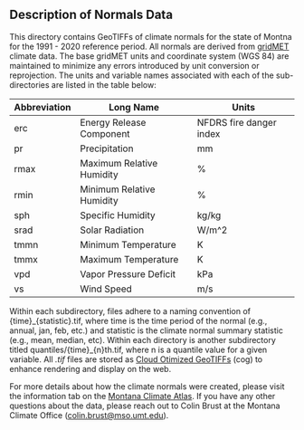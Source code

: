 ## Description of Normals Data
This directory contains GeoTIFFs of climate normals for the state of Montna for the 1991 - 2020 reference period. All normals are derived from [gridMET](https://www.climatologylab.org/gridmet.html) climate data. The base gridMET units and coordinate system (WGS 84) are maintained to minimize any errors introduced by unit conversion or reprojection. The units and variable names associated with each of the sub-directories are listed in the table below:

| Abbreviation | Long Name                 | Units                   |
|--------------|---------------------------|-------------------------|
| erc          | Energy Release Component  | NFDRS fire danger index |
| pr           | Precipitation             | mm                      |
| rmax         | Maximum Relative Humidity | %                       |
| rmin         | Minimum Relative Humidity | %                       |
| sph          | Specific Humidity         | kg/kg                   |
| srad         | Solar Radiation           | W/m^2                   |
| tmmn         | Minimum Temperature       | K                       |
| tmmx         | Maximum Temperature       | K                       |
| vpd          | Vapor Pressure Deficit    | kPa                     |
| vs           | Wind Speed                | m/s                     |

Within each subdirectory, files adhere to a naming convention of {time}\_{statistic}.tif, where time is the time period of the normal (e.g., annual, jan, feb, etc.) and statistic is the climate normal summary statistic (e.g., mean, median, etc). Within each directory is another subdirectory titled quantiles/{time}\_{n}th.tif, where n is a quantile value for a given variable. All *.tif* files are stored as [Cloud Otimized GeoTIFFs](https://www.cogeo.org/) (cog) to enhance rendering and display on the web. 

For more details about how the climate normals were created, please visit the information tab on the [Montana Climate Atlas](https://mt-climate-office.github.io/mt-normals/). If you have any other questions about the data, please reach out to Colin Brust at the Montana Climate Office ([colin.brust@mso.umt.edu](colin.brust@mso.umt.edu)).
